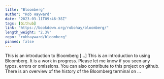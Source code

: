 ```yaml
---
title: "Bloomberg"
author: "Rob Hayward"
date: "2023-03-11T09:46:38Z"
tags: [Github]
link: "https://bookdown.org/robohay/bloomberg/"
length_weight: "2.3%"
repo: "robhayward/bloomberg"
pinned: false
---
```


This is an introduction to Bloomberg [...] This is an introduction to using Bloomberg. It is a work in progress. Please let me know if you seen any typos, errors or omissions. You can also contribute to this project on github. There is an overview of the history of the Bloomberg terminal on ...
